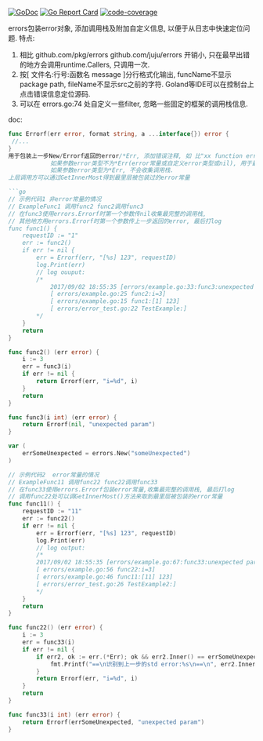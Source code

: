 [![GoDoc](https://godoc.org/github.com/hanjm/errors?status.svg)](https://godoc.org/github.com/hanjm/errors)
[![Go Report Card](https://goreportcard.com/badge/github.com/hanjm/errors)](https://goreportcard.com/report/github.com/hanjm/errors)
[![code-coverage](http://gocover.io/_badge/github.com/hanjm/errors)](http://gocover.io/github.com/hanjm/errors)

errors包装error对象, 添加调用栈及附加自定义信息, 以便于从日志中快速定位问题.
特点:
1. 相比 github.com/pkg/errors github.com/juju/errors 开销小, 只在最早出错的地方会调用runtime.Callers, 只调用一次.
2. 按[ 文件名:行号:函数名 message ]分行格式化输出, funcName不显示package path, fileName不显示src之前的字符. Goland等IDE可以在控制台上点击错误信息定位源码.
3. 可以在 errors.go:74 处自定义一些filter, 忽略一些固定的框架的调用栈信息.

doc:
```go
func Errorf(err error, format string, a ...interface{}) error {
 //...
}
用于包装上一步New/Errorf返回的error/*Err, 添加错误注释, 如 比"xx function error"更直接的错误说明、调用函数的参数值等
 			如果参数error类型不为*Err(error常量或自定义error类型或nil), 用于最早出错的地方, 会收集调用栈
 			如果参数error类型为*Err, 不会收集调用栈.
上层调用方可以通过GetInnerMost得到最里层被包装过的error常量

```go
// 示例代码1 非error常量的情况
// ExampleFunc1 调用func2 func2调用func3
// 在func3使用errors.Errorf时第一个参数传nil收集最完整的调用栈,
// 其他地方用errors.Errorf时第一个参数传上一步返回的error, 最后打log
func func1() {
	requestID := "1"
	err := func2()
	if err != nil {
		err = Errorf(err, "[%s] 123", requestID)
		log.Print(err)
		// log ouuput:
		/*
			2017/09/02 18:55:35 [errors/example.go:33:func3:unexpected param]
			[ errors/example.go:25 func2:i=3]
			[ errors/example.go:15 func1:[1] 123]
			[ errors/error_test.go:22 TestExample:]
		*/
	}
	return
}

func func2() (err error) {
	i := 3
	err = func3(i)
	if err != nil {
		return Errorf(err, "i=%d", i)
	}
	return
}

func func3(i int) (err error) {
	return Errorf(nil, "unexpected param")
}

var (
	errSomeUnexpected = errors.New("someUnexpected")
)

// 示例代码2  error常量的情况
// ExampleFunc11 调用func22 func22调用func33
// 在func33使用errors.Errorf包装error常量,收集最完整的调用栈, 最后打log
// 调用func22处可以调GetInnerMost()方法来取到最里层被包装的error常量
func func11() {
	requestID := "11"
	err := func22()
	if err != nil {
		err = Errorf(err, "[%s] 123", requestID)
		log.Print(err)
		// log output:
		/*
		2017/09/02 18:55:35 [errors/example.go:67:func33:unexpected param err:someUnexpected]
		[ errors/example.go:56 func22:i=3]
		[ errors/example.go:46 func11:[11] 123]
		[ errors/error_test.go:26 TestExample2:]
		*/
	}
	return
}

func func22() (err error) {
	i := 3
	err = func33(i)
	if err != nil {
		if err2, ok := err.(*Err); ok && err2.Inner() == errSomeUnexpected {
			fmt.Printf("==\n识别到上一步的std error:%s\n==\n", err2.Inner())
		}
		return Errorf(err, "i=%d", i)
	}
	return
}

func func33(i int) (err error) {
	return Errorf(errSomeUnexpected, "unexpected param")
}
```
